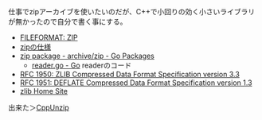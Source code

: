 仕事でzipアーカイブを使いたいのだが、C++で小回りの効く小さいライブラリが無かったので自分で書く事にする。

- [FILEFORMAT: ZIP](https://docs.fileformat.com/compression/zip/)
- [zipの仕様](https://pkware.cachefly.net/webdocs/casestudies/APPNOTE.TXT)
- [zip package - archive/zip - Go Packages](https://pkg.go.dev/archive/zip)
    - [reader.go - Go](https://cs.opensource.google/go/go/+/refs/tags/go1.21.0:src/archive/zip/reader.go) readerのコード
- [RFC 1950: ZLIB Compressed Data Format Specification version 3.3](https://www.rfc-editor.org/rfc/rfc1950)
- [RFC 1951: DEFLATE Compressed Data Format Specification version 1.3](https://www.rfc-editor.org/rfc/rfc1951)
- [zlib Home Site](https://www.zlib.net/)

出来た＞[CppUnzip](CppUnzip)